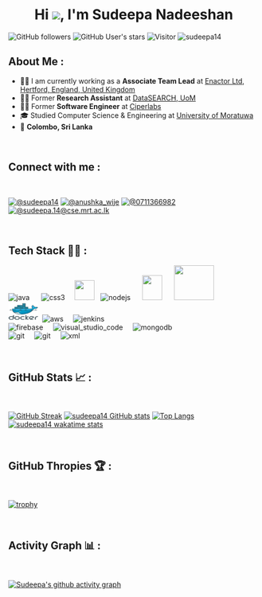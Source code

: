 
<h1 align="center">Hi <img src="https://media.giphy.com/media/hvRJCLFzcasrR4ia7z/giphy.gif" width="35">, I'm Sudeepa Nadeeshan</h1>

![GitHub followers](https://img.shields.io/github/followers/sudeepa14?style=social) ![GitHub User's stars](https://img.shields.io/github/stars/sudeepa14?style=social) ![Visitor](https://visitor-badge.laobi.icu/badge?page_id=sudeepa14.repoName) <img src="https://komarev.com/ghpvc/?username=sudeepa14" alt="sudeepa14" />

## About Me :

- 👨‍💻 I am currently working as a **Associate Team Lead** at [Enactor Ltd, Hertford, England, United Kingdom](https://enactor.co/)
- 👨‍💻 Former **Research Assistant** at [DataSEARCH, UoM](https://uom.lk/datasearch/members/sudeepa-nadeeshan)
- 👨‍💻 Former **Software Engineer** at [Ciperlabs](https://ciperlabs.com/)
- 🎓 Studied Computer Science & Engineering at [University of Moratuwa](http://www.cse.mrt.ac.lk/)
- 🏡 **Colombo, Sri Lanka**

<br>

## Connect with me :

<br>

 [![@sudeepa14](https://img.icons8.com/fluency/48/000000/linkedin.png "@sudeepanadeeshan")](https://www.linkedin.com/in/sudeepanadeeshan/) 
 [![@anushka_wije](https://img.icons8.com/fluency/48/000000/twitter-squared.png "@_sudeepa_")](https://twitter.com/_sudeepa_) 
 [![@0711366982](https://img.icons8.com/fluency/48/000000/phone-disconnected.png "@0711366982")](tel:0711366982) 
 [![@sudeepa.14@cse.mrt.ac.lk](https://img.icons8.com/fluency/48/000000/apple-mail.png "@sudeepa[dot]14[at]cse[dot]mrt[dot]ac[dot]lk")](sudeepa[dot]14[at]cse[dot]mrt[dot]ac[dot]lk)

<br>


## Tech Stack 🧑‍💻 :
<img src="https://www.vectorlogo.zone/logos/java/java-vertical.svg" alt="java" width="40" height="65"/>  &nbsp;&nbsp;&nbsp;&nbsp;
<img src="https://www.vectorlogo.zone/logos/python/python-vertical.svg" alt="css3" width="40" height="65"/>&nbsp;&nbsp;&nbsp;&nbsp;
<img src="https://img.icons8.com/color/48/000000/javascript--v1.png" width="40" height="40"/> &nbsp;
<img src="https://www.vectorlogo.zone/logos/nodejs/nodejs-ar21.svg" alt="nodejs" width="80" height="65"/> &nbsp;&nbsp;&nbsp;&nbsp;
<img src="https://img.icons8.com/office/48/000000/react.png" width="40" height="50"/> &nbsp;&nbsp;&nbsp;&nbsp;
<img src="https://www.vectorlogo.zone/logos/laravel/laravel-ar21.svg" width="80" height="70"/> &nbsp;
<br>
<img src="https://raw.githubusercontent.com/devicons/devicon/master/icons/docker/docker-original-wordmark.svg" alt="docker" width="60" height="40"/>&nbsp;
<img src="https://www.vectorlogo.zone/logos/amazon_aws/amazon_aws-ar21.svg" alt="aws" width="60" height="45"/>&nbsp;&nbsp;&nbsp;&nbsp;
<img src="https://www.vectorlogo.zone/logos/jenkins/jenkins-ar21.svg" alt="jenkins" width="80" height="50"/>
<br>
<img src="https://www.vectorlogo.zone/logos/mysql/mysql-official.svg" alt="firebase" width="50" height="40"/>&nbsp;&nbsp;&nbsp;&nbsp;
 <img src="https://brandslogos.com/wp-content/uploads/images/microsoft-sql-server-logo.png" alt="visual_studio_code" width="50" height="50"/>&nbsp;&nbsp;&nbsp;&nbsp;
<img src="https://www.vectorlogo.zone/logos/mongodb/mongodb-ar21.svg" alt="mongodb" width="70" height="50"/>
<br>
<img src="https://www.vectorlogo.zone/logos/git-scm/git-scm-ar21.svg" alt="git" width="70" height="40"  alt="git"/>&nbsp;&nbsp;&nbsp;&nbsp;
<img src="https://www.vectorlogo.zone/logos/apache_subversion/apache_subversion-ar21.svg" alt="git" width="60" height="40" alt="svn"/>&nbsp;&nbsp;&nbsp;&nbsp;
<img src="https://www.vectorlogo.zone/logos/w3c_xml/w3c_xml-icon.svg" alt="xml" width="40" height="40"/>
 


<br>

## GitHub Stats 📈 :

<br>

[![GitHub Streak](https://github-readme-streak-stats.herokuapp.com?user=sudeepa14&theme=algolia&date_format=M%20j%5B%2C%20Y%5D)](https://git.io/streak-stats) [![sudeepa14 GitHub stats](https://github-readme-stats.vercel.app/api?username=sudeepa14&theme=algolia)](https://github.com/sudeepa14/github-readme-stats) [![Top Langs](https://github-readme-stats.vercel.app/api/top-langs/?username=sudeepa14&theme=algolia)](https://github.com/sudeepa14/github-readme-stats) [![sudeepa14 wakatime stats](https://github-readme-stats.vercel.app/api/wakatime?username=WinterWolf97&theme=algolia)](https://github.com/WinterWolf97/github-readme-stats)

<br>

## GitHub Thropies 🏆 :

<br>

[![trophy](https://github-profile-trophy.vercel.app/?username=sudeepa14)](https://github.com/sudeepa14/github-profile-trophy)

<br>

## Activity Graph 📊 :

<br>

[![Sudeepa's github activity graph](https://activity-graph.herokuapp.com/graph?username=sudeepa14&bg_color=000&color=fff&line=00E676&point=fff&hide_border=true)](https://github.com/sudeepa14/github-readme-activity-graph)

